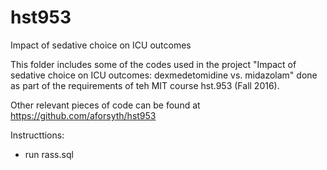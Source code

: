 # hst953
Impact of sedative choice on ICU outcomes

This folder includes some of the codes used in the project "Impact of sedative choice on ICU outcomes: dexmedetomidine vs. midazolam" done as part of the requirements of teh MIT course hst.953 (Fall 2016).

Other relevant pieces of code can be found at https://github.com/aforsyth/hst953

Instructtions:
 - run rass.sql
